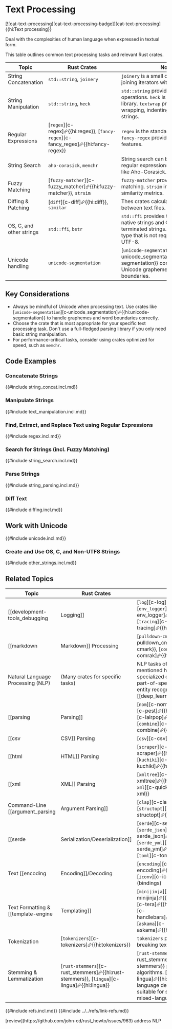 # Text Processing

[![cat-text-processing][cat-text-processing-badge]][cat-text-processing]{{hi:Text processing}}

Deal with the complexities of human language when expressed in textual form.

This table outlines common text processing tasks and relevant Rust crates.

| Topic | Rust Crates | Notes |
|---|---|---|
| String Concatenation | `std::string`, `joinery` | `joinery` is a small crate for generically joining iterators with a separator. |
| String Manipulation | `std::string`, `heck` | `std::string` provides basic string operations. `heck` is a case conversion library. `textwrap` provides word wrapping, indenting, and dedenting strings. |
| Regular Expressions | [`regex`][c-regex]⮳{{hi:regex}}, [`fancy-regex`][c-fancy_regex]⮳{{hi:fancy-regex}} | `regex` is the standard Regex crate. `fancy-regex` provides more advanced features. |
| String Search | `aho-corasick`, `memchr` | String search can be done with regular expressions or with algorithms like Aho-Corasick. |
| Fuzzy Matching | [`fuzzy-matcher`][c-fuzzy_matcher]⮳{{hi:fuzzy-matcher}}, `strsim` | `fuzzy-matcher` provides fuzzy string matching. `strsim` implement string similarity metrics. |
| Diffing & Patching | [`diff`][c-diff]⮳{{hi:diff}}, `similar` | Thes crates calculate differences between text files. |
| OS, C, and other strings | `std::ffi`, `bstr` | `std::ffi` provides types for platform-native strings and C-style, NUL-terminated strings. `bstr` offers a string type that is not required to be valid UTF-8. |
| Unicode handling | `unicode-segmentation` | [`unicode-segmentation`][c-unicode_segmentation]⮳{{hi:unicode-segmentation}} correctly handles Unicode graphemes and word boundaries. |

## Key Considerations

- Always be mindful of Unicode when processing text. Use crates like [`unicode-segmentation`][c-unicode_segmentation]⮳{{hi:unicode-segmentation}} to handle graphemes and word boundaries correctly.
- Choose the crate that is most appropriate for your specific text processing task. Don't use a full-fledged parsing library if you only need basic string manipulation.
- For performance-critical tasks, consider using crates optimized for speed, such as `memchr`.

## Code Examples

### Concatenate Strings

{{#include string_concat.incl.md}}

### Manipulate Strings

{{#include text_manipulation.incl.md}}

### Find, Extract, and Replace Text using Regular Expressions

{{#include regex.incl.md}}

### Search for Strings (incl. Fuzzy Matching)

{{#include string_search.incl.md}}

### Parse Strings

{{#include string_parsing.incl.md}}

### Diff Text

{{#include diffing.incl.md}}

## Work with Unicode

{{#include unicode.incl.md}}

### Create and Use OS, C, and Non-UTF8 Strings

{{#include other_strings.incl.md}}

## Related Topics

| Topic | Rust Crates | Notes |
|---|---|---|
| [[development-tools_debugging | Logging]] | [`log`][c-log]⮳{{hi:log}}, [`env_logger`][c-env_logger]⮳{{hi:env_logger}}, [`tracing`][c-tracing]⮳{{hi:tracing}} | Logging often involves formatting and processing text. |
| [[markdown | Markdown]] Processing | [`pulldown-cmark`][c-pulldown_cmark]⮳{{hi:pulldown-cmark}}, [`comrak`][c-comrak]⮳{{hi:comrak}} | These crates parse and render Markdown. |
| Natural Language Processing (NLP) | (Many crates for specific tasks) | NLP tasks often use the crates mentioned here, along with specialized crates for things like part-of-speech tagging, named entity recognition, etc. See [[deep_learning | Deep Learning]]. |
| [[parsing | Parsing]] | [`nom`][c-nom]⮳{{hi:nom}}, [`pest`][c-pest]⮳{{hi:pest}}, [`lalrpop`][c-lalrpop]⮳{{hi:lalrpop}}, [`combine`][c-combine]⮳{{hi:combine}} | These crates offer different approaches to parsing, from combinators ([`nom`][c-nom]⮳{{hi:nom}}, [`combine`][c-combine]⮳{{hi:combine}}) to parser generators ([`pest`][c-pest]⮳{{hi:pest}}, [`lalrpop`][c-lalrpop]⮳{{hi:lalrpop}}). |
|   [[csv | CSV]] Parsing | [`csv`][c-csv]⮳{{hi:csv}} | This crate provides efficient CSV parsing. |
|   [[html | HTML]] Parsing | [`scraper`][c-scraper]⮳{{hi:scraper}}, [`kuchiki`][c-kuchiki]⮳{{hi:kuchiki}} | These crates parse HTML documents. |
|   [[xml | XML]] Parsing | [`xmltree`][c-xmltree]⮳{{hi:xmltree}}, [`quick-xml`][c-quick_xml]⮳{{hi:quick-xml}} | These crates parse XML documents. |
|   Command-Line [[argument_parsing | Argument Parsing]] | [`clap`][c-clap]⮳{{hi:clap}}, [`structopt`][c-structopt]⮳{{hi:structopt}} | These crates help with parsing command-line arguments, which often involve text processing. |
| [[serde | Serialization/Deserialization]] | [`serde`][c-serde]⮳{{hi:serde}}, [`serde_json`][c-serde_json]⮳{{hi:serde_json}}, [`serde_yml`][c-serde_yml]⮳{{hi:serde_yml}}, [`toml`][c-toml]⮳{{hi:toml}} | [`serde`][c-serde]⮳{{hi:serde}} is a powerful framework for serialization and deserialization, often used with text-based formats like [[json | JSON]], [[yaml | YAML]], and [[toml | TOML]]. |
| Text [[encoding | Encoding]]/Decoding | [`encoding`][c-encoding]⮳{{hi:encoding}}, [`iconv`][c-iconv]⮳{{hi:iconv}} (bindings) | These crates handle different character encodings. [`encoding`][c-encoding]⮳{{hi:encoding}} is a pure Rust solution, while [`iconv`][c-iconv]⮳{{hi:iconv}} provides bindings to the iconv library. |
| Text Formatting & [[template-engine | Templating]] | [`minijinja`][c-minijinja]⮳{{hi:minijinja}}, [`tera`][c-tera]⮳{{hi:tera}}, [`handlebars`][c-handlebars]⮳{{hi:handlebars}}, [`askama`][c-askama]⮳{{hi:askama}} | These crates are used for generating text-based output with dynamic content. |
| Tokenization | [`tokenizers`][c-tokenizers]⮳{{hi:tokenizers}} | `tokenizers` provides tools for breaking text into tokens. |
| Stemming & Lemmatization | [`rust-stemmers`][c-rust_stemmers]⮳{{hi:rust-stemmers}}, [`lingua`][c-lingua]⮳{{hi:lingua}} | [`rust-stemmers`][c-rust_stemmers]⮳{{hi:rust-stemmers}} provides stemming algorithms. [`lingua`][c-lingua]⮳{{hi:lingua}} is a natural language detection library, suitable for short text and mixed-language text. |

{{#include refs.incl.md}}
{{#include ../../refs/link-refs.md}}

<div class="hidden">
[review](https://github.com/john-cd/rust_howto/issues/963)
address NLP
</div>
